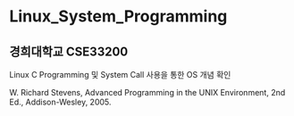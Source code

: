 # Linux_System_Programming

## 경희대학교 CSE33200	

Linux C Programming 및 System Call 사용을 통한 OS 개념 확인


W. Richard Stevens, Advanced Programming in the UNIX Environment, 2nd Ed., Addison-Wesley, 2005.
